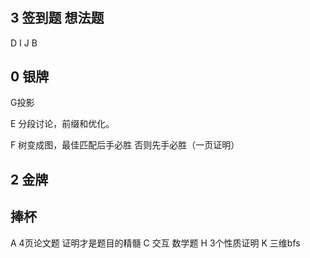 # 

## 3 签到题 想法题 

D I
J B


## 0 银牌

G投影

E 分段讨论，前缀和优化。

F 树变成图，最佳匹配后手必胜
否则先手必胜（一页证明）

## 2 金牌


## 捧杯
A 4页论文题
证明才是题目的精髓
C 交互 数学题
H 3个性质证明
K 三维bfs

